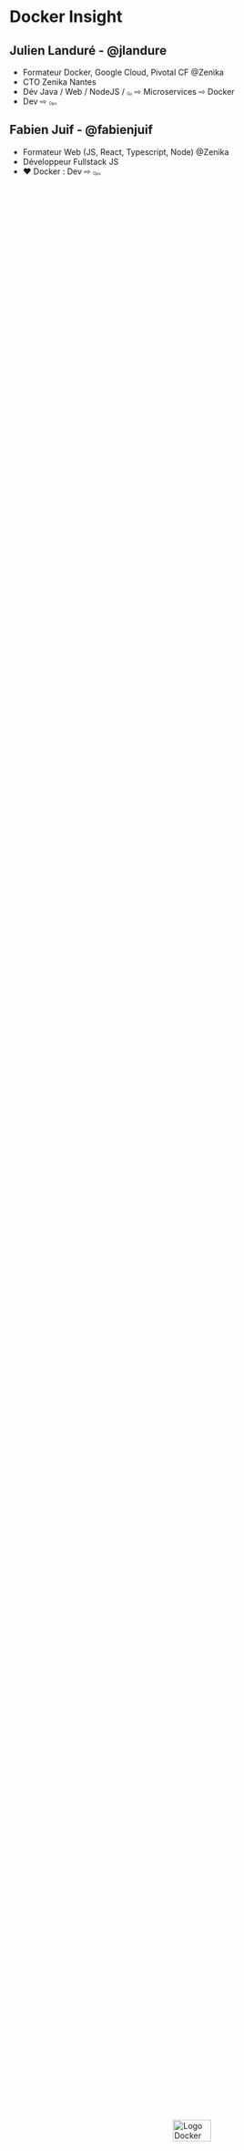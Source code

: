 # Docker Insight

<figure style="position: absolute; bottom: 150px; right: 300px; with: 100%">
    <img width="80%" src="ressources/DockerLogo.png" alt="Logo Docker"/>
</figure>

<!-- .slide: class="page-title" -->



## Julien Landuré - @jlandure

- Formateur Docker, Google Cloud, Pivotal CF @Zenika
- CTO Zenika Nantes
- Dév Java / Web / NodeJS / <span style="font-size: 0.5em; vertical-align: bottom;"> Go</span> ⇨ Microservices ⇨ Docker
- Dev ⇨ <span style="font-size: 0.5em; vertical-align: bottom;">Ops</span>

## Fabien Juif - @fabienjuif

- Formateur Web (JS, React, Typescript, Node) @Zenika
- Développeur Fullstack JS
- ❤️ Docker : Dev ⇨ <span style="font-size: 0.5em; vertical-align: bottom;">Ops</span>
